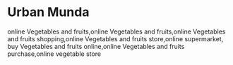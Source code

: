 # Urban Munda
online Vegetables and fruits,online Vegetables and fruits,online Vegetables and fruits shopping,online Vegetables and fruits store,online supermarket, buy Vegetables and fruits online,online Vegetables and fruits purchase,online vegetable store

